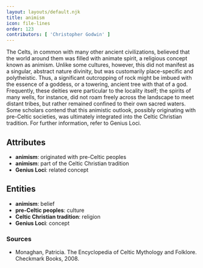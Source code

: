 ```yaml
---
layout: layouts/default.njk
title: animism
icon: file-lines
order: 123
contributors: [ 'Christopher Godwin' ]
---
```

The Celts, in common with many other ancient civilizations, believed that the world around them was filled with animate spirit, a religious concept known as animism. Unlike some cultures, however, this did not manifest as a singular, abstract nature divinity, but was customarily place-specific and polytheistic. Thus, a significant outcropping of rock might be imbued with the essence of a goddess, or a towering, ancient tree with that of a god. Frequently, these deities were particular to the locality itself; the spirits of many wells, for instance, did not roam freely across the landscape to meet distant tribes, but rather remained confined to their own sacred waters. Some scholars contend that this animistic outlook, possibly originating with pre-Celtic societies, was ultimately integrated into the Celtic Christian tradition. For further information, refer to Genius Loci.

## Attributes

- **animism**: originated with pre-Celtic peoples
- **animism**: part of the Celtic Christian tradition
- **Genius Loci**: related concept

## Entities

- **animism**: belief
- **pre-Celtic peoples**: culture
- **Celtic Christian tradition**: religion
- **Genius Loci**: concept

### Sources

- Monaghan, Patricia. The Encyclopedia of Celtic Mythology and Folklore. Checkmark Books, 2008.


